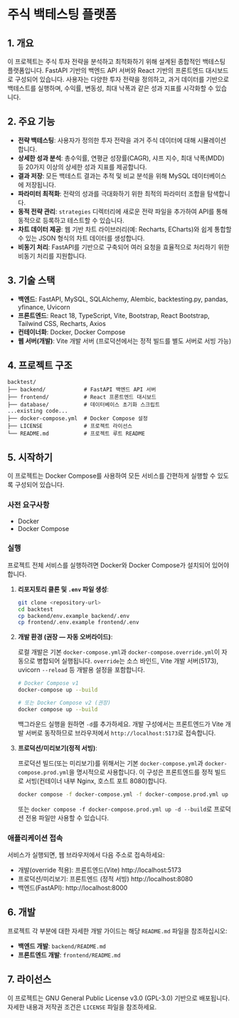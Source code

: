 # 주식 백테스팅 플랫폼

## 1. 개요

이 프로젝트는 주식 투자 전략을 분석하고 최적화하기 위해 설계된 종합적인 백테스팅 플랫폼입니다. FastAPI 기반의 백엔드 API 서버와 React 기반의 프론트엔드 대시보드로 구성되어 있습니다. 사용자는 다양한 투자 전략을 정의하고, 과거 데이터를 기반으로 백테스트를 실행하며, 수익률, 변동성, 최대 낙폭과 같은 성과 지표를 시각화할 수 있습니다.

## 2. 주요 기능

*   **전략 백테스팅**: 사용자가 정의한 투자 전략을 과거 주식 데이터에 대해 시뮬레이션합니다.
*   **상세한 성과 분석**: 총수익률, 연평균 성장률(CAGR), 샤프 지수, 최대 낙폭(MDD) 등 20가지 이상의 상세한 성과 지표를 제공합니다.
*   **결과 저장**: 모든 백테스트 결과는 추적 및 비교 분석을 위해 MySQL 데이터베이스에 저장됩니다.
*   **파라미터 최적화**: 전략의 성과를 극대화하기 위한 최적의 파라미터 조합을 탐색합니다.
*   **동적 전략 관리**: `strategies` 디렉터리에 새로운 전략 파일을 추가하여 API를 통해 동적으로 등록하고 테스트할 수 있습니다.
*   **차트 데이터 제공**: 웹 기반 차트 라이브러리(예: Recharts, ECharts)와 쉽게 통합할 수 있는 JSON 형식의 차트 데이터를 생성합니다.
*   **비동기 처리**: FastAPI를 기반으로 구축되어 여러 요청을 효율적으로 처리하기 위한 비동기 처리를 지원합니다.

## 3. 기술 스택

*   **백엔드**: FastAPI, MySQL, SQLAlchemy, Alembic, backtesting.py, pandas, yfinance, Uvicorn
*   **프론트엔드**: React 18, TypeScript, Vite, Bootstrap, React Bootstrap, Tailwind CSS, Recharts, Axios
*   **컨테이너화**: Docker, Docker Compose
*   **웹 서버(개발)**: Vite 개발 서버 (프로덕션에서는 정적 빌드를 별도 서버로 서빙 가능)

## 4. 프로젝트 구조

```
backtest/
├── backend/            # FastAPI 백엔드 API 서버
├── frontend/           # React 프론트엔드 대시보드
├── database/           # 데이터베이스 초기화 스크립트
...existing code...
├── docker-compose.yml  # Docker Compose 설정
├── LICENSE             # 프로젝트 라이선스
└── README.md           # 프로젝트 루트 README
```

## 5. 시작하기

이 프로젝트는 Docker Compose를 사용하여 모든 서비스를 간편하게 실행할 수 있도록 구성되어 있습니다.

### 사전 요구사항

*   Docker
*   Docker Compose

### 실행

프로젝트 전체 서비스를 실행하려면 Docker와 Docker Compose가 설치되어 있어야 합니다.

1.  **리포지토리 클론 및 `.env` 파일 생성**:
    ```bash
    git clone <repository-url>
    cd backtest
    cp backend/env.example backend/.env
    cp frontend/.env.example frontend/.env
    ```

2.  **개발 환경 (권장 — 자동 오버라이드)**:

    로컬 개발은 기본 `docker-compose.yml`과 `docker-compose.override.yml`이 자동으로 병합되어 실행됩니다. `override`는 소스 바인드, Vite 개발 서버(5173), uvicorn `--reload` 등 개발용 설정을 포함합니다.

    ```bash
    # Docker Compose v1
    docker-compose up --build

    # 또는 Docker Compose v2 (권장)
    docker compose up --build
    ```

    백그라운드 실행을 원하면 `-d`를 추가하세요. 개발 구성에서는 프론트엔드가 Vite 개발 서버로 동작하므로 브라우저에서 `http://localhost:5173`로 접속합니다.

3.  **프로덕션/미리보기(정적 서빙)**:

    프로덕션 빌드(또는 미리보기)를 위해서는 기본 `docker-compose.yml`과 `docker-compose.prod.yml`을 명시적으로 사용합니다. 이 구성은 프론트엔드를 정적 빌드로 서빙(컨테이너 내부 Nginx, 호스트 포트 8080)합니다.

    ```bash
    docker compose -f docker-compose.yml -f docker-compose.prod.yml up -d --build
    ```

    또는 `docker compose -f docker-compose.prod.yml up -d --build`로 프로덕션 전용 파일만 사용할 수 있습니다.

### 애플리케이션 접속

서비스가 실행되면, 웹 브라우저에서 다음 주소로 접속하세요:

- 개발(override 적용): 프론트엔드(Vite) http://localhost:5173
- 프로덕션/미리보기: 프론트엔드 (정적 서빙) http://localhost:8080
- 백엔드(FastAPI): http://localhost:8000

## 6. 개발

프로젝트 각 부분에 대한 자세한 개발 가이드는 해당 `README.md` 파일을 참조하십시오:

*   **백엔드 개발**: `backend/README.md`
*   **프론트엔드 개발**: `frontend/README.md`

## 7. 라이선스

이 프로젝트는 GNU General Public License v3.0 (GPL-3.0) 기반으로 배포됩니다. 자세한 내용과 저작권 조건은 `LICENSE` 파일을 참조하세요.
